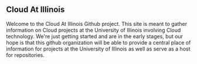 ## Cloud At Illinois

Welcome to the Cloud At Illinois Github project. This site is meant to gather information on Cloud projects at the University of Illinois involving Cloud technology.  We're just getting started and are in the early stages, but our hope is that this github organization will be able to provide a central place of information for projects at the University of Illinois as well as serve as a host for repositories. 


